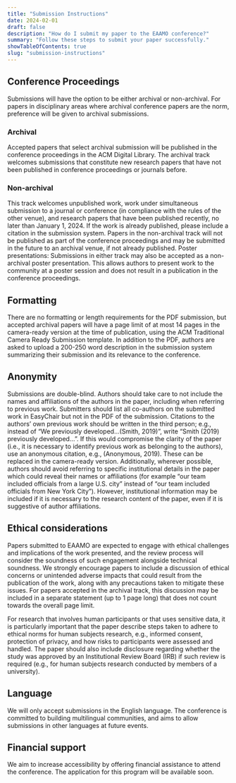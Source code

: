 ```yaml
---
title: "Submission Instructions"
date: 2024-02-01
draft: false
description: "How do I submit my paper to the EAAMO conference?"
summary: "Follow these steps to submit your paper successfully."
showTableOfContents: true
slug: "submission-instructions"
---
```




## Conference Proceedings
Submissions will have the option to be either archival or non-archival. For papers in disciplinary areas where archival conference papers are the norm, preference will be given to archival submissions.

### Archival
Accepted papers that select archival submission will be published in the conference proceedings in the ACM Digital Library. The archival track welcomes submissions that constitute new research papers that have not been published in conference proceedings or journals before. 

### Non-archival
This track welcomes unpublished work, work under simultaneous submission to a journal or conference (in compliance with the rules of the other venue), and research papers that have been published recently, no later than January 1, 2024. If the work is already published, please include a citation in the submission system. Papers in the non-archival track will not be published as part of the conference proceedings and may be submitted in the future to an archival venue, if not already published. 
Poster presentations: Submissions in either track may also be accepted as a non-archival poster presentation. This allows authors to present work to the community at a poster session and does not result in a publication in the conference proceedings. 

## Formatting
There are no formatting or length requirements for the PDF submission, but accepted archival papers will have a page limit of at most 14 pages in the camera-ready version at the time of publication, using the ACM Traditional Camera Ready Submission template. In addition to the PDF, authors are asked to upload a 200-250 word description in the submission system summarizing their submission and its relevance to the conference.

## Anonymity
Submissions are double-blind. Authors should take care to not include the names and affiliations of the authors in the paper, including when referring to previous work. Submitters should list all co-authors on the submitted work in EasyChair but not in the PDF of the submission. Citations to the authors’ own previous work should be written in the third person; e.g., instead of “We previously developed…(Smith, 2019)”, write “Smith (2019) previously developed…”. If this would compromise the clarity of the paper (i.e., it is necessary to identify previous work as belonging to the authors), use an anonymous citation, e.g., (Anonymous, 2019). These can be replaced in the camera-ready version. Additionally, wherever possible, authors should avoid referring to specific institutional details in the paper which could reveal their names or affiliations (for example “our team included officials from a large U.S. city” instead of “our team included officials from New York City”). However, institutional information may be included if it is necessary to the research content of the paper, even if it is suggestive of author affiliations.

## Ethical considerations
Papers submitted to EAAMO are expected to engage with ethical challenges and implications of the work presented, and the review process will consider the soundness of such engagement alongside technical soundness. We strongly encourage papers to include a discussion of ethical concerns or unintended adverse impacts that could result from the publication of the work, along with any precautions taken to mitigate these issues. For papers accepted in the archival track, this discussion may be included in a separate statement (up to 1 page long) that does not count towards the overall page limit.

For research that involves human participants or that uses sensitive data, it is particularly important that the paper describe steps taken to adhere to ethical norms for human subjects research, e.g., informed consent, protection of privacy, and how risks to participants were assessed and handled. The paper should also include disclosure regarding whether the study was approved by an Institutional Review Board (IRB) if such review is required (e.g., for human subjects research conducted by members of a university).

## Language
We will only accept submissions in the English language. The conference is committed to building multilingual communities, and aims to allow submissions in other languages at future events.


## Financial support
We aim to increase accessibility by offering financial assistance to attend the conference. The application for this program will be available soon.